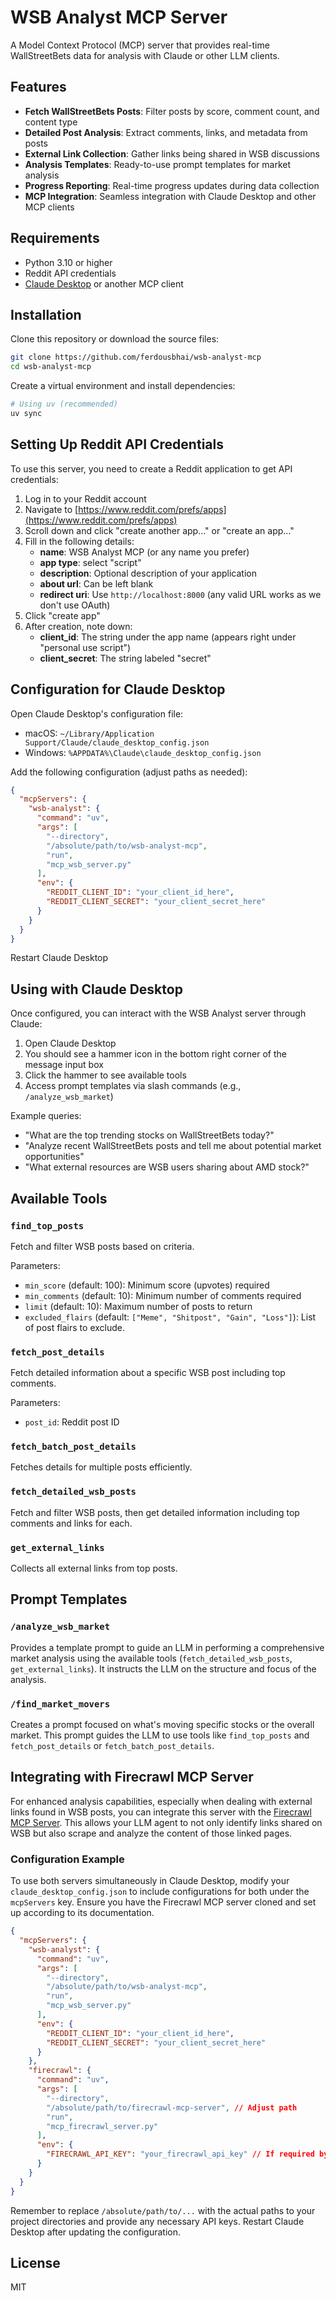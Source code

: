 # WSB Analyst MCP Server

A Model Context Protocol (MCP) server that provides real-time WallStreetBets data for analysis with Claude or other LLM clients.

## Features

- **Fetch WallStreetBets Posts**: Filter posts by score, comment count, and content type
- **Detailed Post Analysis**: Extract comments, links, and metadata from posts
- **External Link Collection**: Gather links being shared in WSB discussions
- **Analysis Templates**: Ready-to-use prompt templates for market analysis
- **Progress Reporting**: Real-time progress updates during data collection
- **MCP Integration**: Seamless integration with Claude Desktop and other MCP clients

## Requirements

- Python 3.10 or higher
- Reddit API credentials
- [Claude Desktop](https://claude.ai/download) or another MCP client

## Installation

Clone this repository or download the source files:

```bash
git clone https://github.com/ferdousbhai/wsb-analyst-mcp
cd wsb-analyst-mcp
```

Create a virtual environment and install dependencies:

```bash
# Using uv (recommended)
uv sync
```

## Setting Up Reddit API Credentials

To use this server, you need to create a Reddit application to get API credentials:

1. Log in to your Reddit account
2. Navigate to [https://www.reddit.com/prefs/apps](https://www.reddit.com/prefs/apps)
3. Scroll down and click "create another app..." or "create an app..."
4. Fill in the following details:
   - **name**: WSB Analyst MCP (or any name you prefer)
   - **app type**: select "script"
   - **description**: Optional description of your application
   - **about url**: Can be left blank
   - **redirect uri**: Use `http://localhost:8000` (any valid URL works as we don't use OAuth)
5. Click "create app"
6. After creation, note down:
   - **client_id**: The string under the app name (appears right under "personal use script")
   - **client_secret**: The string labeled "secret"

## Configuration for Claude Desktop

Open Claude Desktop's configuration file:

- macOS: `~/Library/Application Support/Claude/claude_desktop_config.json`
- Windows: `%APPDATA%\Claude\claude_desktop_config.json`

Add the following configuration (adjust paths as needed):

```json
{
  "mcpServers": {
    "wsb-analyst": {
      "command": "uv",
      "args": [
        "--directory",
        "/absolute/path/to/wsb-analyst-mcp",
        "run",
        "mcp_wsb_server.py"
      ],
      "env": {
        "REDDIT_CLIENT_ID": "your_client_id_here",
        "REDDIT_CLIENT_SECRET": "your_client_secret_here"
      }
    }
  }
}
```

Restart Claude Desktop

## Using with Claude Desktop

Once configured, you can interact with the WSB Analyst server through Claude:

1. Open Claude Desktop
2. You should see a hammer icon in the bottom right corner of the message input box
3. Click the hammer to see available tools
4. Access prompt templates via slash commands (e.g., `/analyze_wsb_market`)

Example queries:

- "What are the top trending stocks on WallStreetBets today?"
- "Analyze recent WallStreetBets posts and tell me about potential market opportunities"
- "What external resources are WSB users sharing about AMD stock?"

## Available Tools

### `find_top_posts`

Fetch and filter WSB posts based on criteria.

Parameters:

- `min_score` (default: 100): Minimum score (upvotes) required
- `min_comments` (default: 10): Minimum number of comments required
- `limit` (default: 10): Maximum number of posts to return
- `excluded_flairs` (default: `["Meme", "Shitpost", "Gain", "Loss"]`): List of post flairs to exclude.

### `fetch_post_details`

Fetch detailed information about a specific WSB post including top comments.

Parameters:

- `post_id`: Reddit post ID

### `fetch_batch_post_details`

Fetches details for multiple posts efficiently.

### `fetch_detailed_wsb_posts`

Fetch and filter WSB posts, then get detailed information including top comments and links for each.

### `get_external_links`

Collects all external links from top posts.

## Prompt Templates

### `/analyze_wsb_market`

Provides a template prompt to guide an LLM in performing a comprehensive market analysis using the available tools (`fetch_detailed_wsb_posts`, `get_external_links`). It instructs the LLM on the structure and focus of the analysis.

### `/find_market_movers`

Creates a prompt focused on what's moving specific stocks or the overall market. This prompt guides the LLM to use tools like `find_top_posts` and `fetch_post_details` or `fetch_batch_post_details`.

## Integrating with Firecrawl MCP Server

For enhanced analysis capabilities, especially when dealing with external links found in WSB posts, you can integrate this server with the [Firecrawl MCP Server](https://github.com/mendableai/firecrawl-mcp-server). This allows your LLM agent to not only identify links shared on WSB but also scrape and analyze the content of those linked pages.

### Configuration Example

To use both servers simultaneously in Claude Desktop, modify your `claude_desktop_config.json` to include configurations for both under the `mcpServers` key. Ensure you have the Firecrawl MCP server cloned and set up according to its documentation.

```json
{
  "mcpServers": {
    "wsb-analyst": {
      "command": "uv",
      "args": [
        "--directory",
        "/absolute/path/to/wsb-analyst-mcp",
        "run",
        "mcp_wsb_server.py"
      ],
      "env": {
        "REDDIT_CLIENT_ID": "your_client_id_here",
        "REDDIT_CLIENT_SECRET": "your_client_secret_here"
      }
    },
    "firecrawl": {
      "command": "uv",
      "args": [
        "--directory",
        "/absolute/path/to/firecrawl-mcp-server", // Adjust path
        "run",
        "mcp_firecrawl_server.py"
      ],
      "env": {
        "FIRECRAWL_API_KEY": "your_firecrawl_api_key" // If required by Firecrawl
      }
    }
  }
}
```

Remember to replace `/absolute/path/to/...` with the actual paths to your project directories and provide any necessary API keys. Restart Claude Desktop after updating the configuration.

## License

MIT
